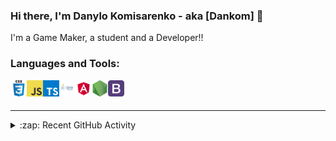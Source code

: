 ### Hi there, I'm Danylo Komisarenko - aka [Dankom] 👋
I'm a Game Maker, a student and a Developer!!

### Languages and Tools:
<img align="left" alt="CSS3" width="26px" src="https://raw.githubusercontent.com/github/explore/80688e429a7d4ef2fca1e82350fe8e3517d3494d/topics/css/css.png" />
<img align="left" alt="JavaScript" width="26px" src="https://raw.githubusercontent.com/github/explore/80688e429a7d4ef2fca1e82350fe8e3517d3494d/topics/javascript/javascript.png" />
<img align="left" alt="Typescript" width="26px" src="https://raw.githubusercontent.com/github/explore/80688e429a7d4ef2fca1e82350fe8e3517d3494d/topics/typescript/typescript.png" />
<img align="left" alt="Java" width="26px" src="https://raw.githubusercontent.com/github/explore/80688e429a7d4ef2fca1e82350fe8e3517d3494d/topics/java/java.png" />
<img align="left" alt="Angular" width="26px" src="https://raw.githubusercontent.com/github/explore/80688e429a7d4ef2fca1e82350fe8e3517d3494d/topics/angular/angular.png" />
<img align="left" alt="NodeJS" width="26px" src="https://raw.githubusercontent.com/github/explore/80688e429a7d4ef2fca1e82350fe8e3517d3494d/topics/nodejs/nodejs.png" />
<img align="left" alt="Bootstrap" width="26px" src="https://raw.githubusercontent.com/github/explore/80688e429a7d4ef2fca1e82350fe8e3517d3494d/topics/bootstrap/bootstrap.png" />

<br />
<br />

---

<details>
  <summary>:zap: Recent GitHub Activity</summary>
  
<!--START_SECTION:activity-->
1. 🗣 Commented on [#2](https://github.com/Dankom/portfolio-sass/issues/2) in [Dankom/portfolio-sass](https://github.com/Dankom/portfolio-sass)
2. ❗️ Closed issue [#2](https://github.com/Dankom/portfolio-sass/issues/2) in [Dankom/portfolio-sass](https://github.com/Dankom/portfolio-sass)
3. ❌ Closed PR [#11](https://github.com/Dankom/free-developer-resources/pull/11) in [Dankom/free-developer-resources](https://github.com/Dankom/free-developer-resources)
4. 🗣 Commented on [#11](https://github.com/Dankom/free-developer-resources/issues/11) in [Dankom/free-developer-resources](https://github.com/Dankom/free-developer-resources)
5. 🎉 Merged PR [#10](https://github.com/Dankom/free-developer-resources/pull/10) in [Dankom/free-developer-resources](https://github.com/Dankom/free-developer-resources)
<!--END_SECTION:activity-->

</details>